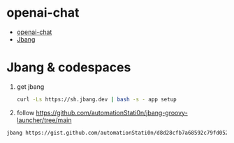 # openai-chat

- [openai-chat](#openai-chat)
- [Jbang](#jbang)

# Jbang & codespaces
1. get jbang
   ```bash
   curl -Ls https://sh.jbang.dev | bash -s - app setup
   ```
2. follow https://github.com/automationStati0n/jbang-groovy-launcher/tree/main
  ```bash
  jbang https://gist.github.com/automationStati0n/d8d28cfb7a68592c79fd052419597e04 openai-chat-yaml.groovy $token
  ```
